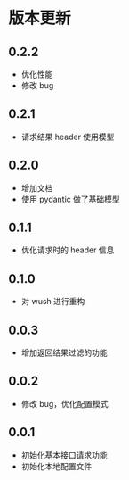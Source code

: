 # 版本更新

## 0.2.2

- 优化性能
- 修改 bug

## 0.2.1

- 请求结果 header 使用模型

## 0.2.0

- 增加文档
- 使用 pydantic 做了基础模型

## 0.1.1

- 优化请求时的 header 信息

## 0.1.0

- 对 wush 进行重构

## 0.0.3

- 增加返回结果过滤的功能

## 0.0.2

- 修改 bug，优化配置模式

## 0.0.1

- 初始化基本接口请求功能
- 初始化本地配置文件
